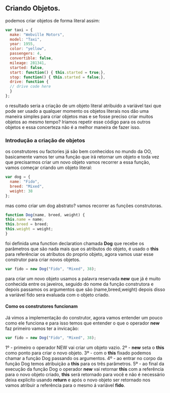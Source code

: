 ## Criando Objetos.

podemos criar objetos de forma literal assim:

````js
var taxi = {
  make: "Webville Motors",
  model: "Taxi",
  year: 1955,
  color: "yellow",
  passengers: 4,
  convertible: false,
  mileage: 281341,
  started: false,
  start: function() { this.started = true;},
  stop: function() { this.started = false;},
  drive: function {
  // drive code here
  }
};
````
o resultado seria a criação de um objeto literal atribuido a variável taxi que pode ser usado a qualquer momento os objetos literais nos dão uma maneira simples para criar objetos mas e se fosse preciso criar muitos objetos ao mesmo tempo? Iriamos repetir esse código para os outros objetos e essa concerteza não é a melhor maneira de fazer isso.

<h3> Introdução a criação de objetos </h3>

os construtores ou factories já são bem conhecidos no mundo da OO, basicamente vamos ter uma função que irá retornar um objeto e toda vez que precisarmos criar um novo objeto vamos recorrer a essa função, vamos começar criando um objeto literal:

````js
var dog = {
  name: "Fido",
  breed: "Mixed",
  weight: 38
};
````
mas como criar um dog abstrato? vamos recorrer as funções construtoras.

````js
function Dog(name, breed, weight) {
this.name = name;
this.breed = breed;
this.weight = weight;
}
````
foi definida uma function declaration chamada **Dog** que recebe os parâmetros que são nada mais que os atributos do objeto, é usado o **this** para referênciar os atributos do proprio objeto, agora vamos usar esse construtor para criar novos objetos.

````js
var fido = new Dog("Fido", "Mixed", 38);
````
para criar um novo objeto usamos a palavra reservada **new** que já é muito conhecida entre os javeiros, seguido do nome da função construtora e depois passamos os argumentos que são (name,breed,weight) depois disso a variável fido sera evaluada com o objeto criado.

<h4> Como os construtores funcionam </h4>

Já vimos a implementação do construtor, agora vamos entender um pouco como ele funciona e para isso temos que entender o que o operador **new** faz primeiro vamos ter a invicação:
````js
var fido = new Dog("Fido", "Mixed", 38);
````
1º - primeiro o operador NEW vai criar um objeto vazio.
2º - **new** seta o **this** como ponto para criar o novo objeto.
3º - com o **this** fixado podemos chamar a função Dog passando os argumentos.
4º - ao entrar no corpo da função Dog temos atribuição a **this** para os três parâmetros.
5º - ao final da execução da função Dog o operador **new** vai retornar **this** com a referência para o novo objeto criado, **this** será retornado para você e não é necessário deixa explicíto usando **return** e após o novo objeto ser retornado nos vamos atribuir a referência para o mesmo á variável **fido**.

